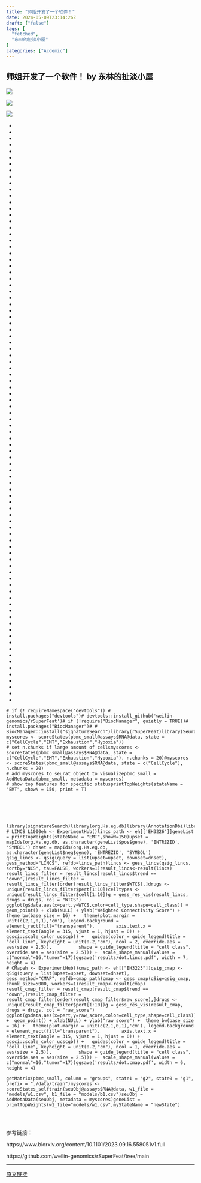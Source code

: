```yaml
---
title: "师姐开发了一个软件！"
date: 2024-05-09T23:14:26Z
draft: ["false"]
tags: [
  "fetched",
  "东林的扯淡小屋"
]
categories: ["Acdemic"]
---
```

师姐开发了一个软件！ by 东林的扯淡小屋
------
<div><p><img data-galleryid="" data-imgfileid="100026110" data-ratio="0.18425925925925926" data-s="300,640" data-src="https://mmbiz.qpic.cn/mmbiz_png/kZ1wdgAscBpt3fB4BMFwJUpcYnYl3DhO2Q4keehbUMFkHeNPXHf6PMLpQO9D2XuvBuDBtzUEaVbLbepev4kq4A/640?wx_fmt=png&amp;from=appmsg" data-type="png" data-w="1080" src="https://mmbiz.qpic.cn/mmbiz_png/kZ1wdgAscBpt3fB4BMFwJUpcYnYl3DhO2Q4keehbUMFkHeNPXHf6PMLpQO9D2XuvBuDBtzUEaVbLbepev4kq4A/640?wx_fmt=png&amp;from=appmsg"></p><p><img data-galleryid="" data-imgfileid="100026112" data-ratio="0.5555555555555556" data-s="300,640" data-src="https://mmbiz.qpic.cn/mmbiz_png/kZ1wdgAscBpt3fB4BMFwJUpcYnYl3DhO33Sn5crjov7GzVUTAeMydtcU2CeicAhFSOoV6icJImBViaxhJVIsMPjiaw/640?wx_fmt=png&amp;from=appmsg" data-type="png" data-w="1080" src="https://mmbiz.qpic.cn/mmbiz_png/kZ1wdgAscBpt3fB4BMFwJUpcYnYl3DhO33Sn5crjov7GzVUTAeMydtcU2CeicAhFSOoV6icJImBViaxhJVIsMPjiaw/640?wx_fmt=png&amp;from=appmsg"></p><p><img data-galleryid="" data-imgfileid="100026115" data-ratio="0.5555555555555556" data-s="300,640" data-src="https://mmbiz.qpic.cn/mmbiz_png/kZ1wdgAscBpt3fB4BMFwJUpcYnYl3DhO7R1XqNk8Oibg9KibWbyPCsSHRdTWib5MzQ24ynHOPIicvQibcl1MP3Jqq9Q/640?wx_fmt=png&amp;from=appmsg" data-type="png" data-w="1080" src="https://mmbiz.qpic.cn/mmbiz_png/kZ1wdgAscBpt3fB4BMFwJUpcYnYl3DhO7R1XqNk8Oibg9KibWbyPCsSHRdTWib5MzQ24ynHOPIicvQibcl1MP3Jqq9Q/640?wx_fmt=png&amp;from=appmsg"></p><section><ul><li><li><li><li><li><li><li><li><li><li><li><li><li><li><li><li><li><li><li><li><li><li><li><li><li><li><li><li><li><li><li><li><li><li><li><li><li><li><li><li><li><li><li><li><li><li><li><li><li><li><li><li><li><li><li><li><li><li><li><li><li><li><li><li><li><li><li><li><li><li><li><li><li><li><li><li><li><li><li><li><li><li><li><li><li><li><li><li><li><li><li></ul><pre data-lang="perl"><code><span><span># if (! requireNamespace("devtools")) </span></span></code><code><span><span>#   install.packages("devtools")</span></span></code><code><span><span># devtools::install_github('weilin-genomics/rSuperFeat')</span></span></code><code><span><span># if (!require("BiocManager", quietly = TRUE))</span></span></code><code><span><span>#   install.packages("BiocManager")</span></span></code><code><span><span># </span></span></code><code><span><span># BiocManager::install("signatureSearch")</span></span></code><code><span>library(rSuperFeat)</span></code><code><span>library(Seurat)</span></code><code><span><br></span></code><code><span>myscores &lt;- scoreStates(pbmc_small@assays$RNA@data, <span>state</span> = c(<span>"CellCycle"</span>,<span>"EMT"</span>,<span>"Exhaustion"</span>,<span>"Hypoxia"</span>))</span></code><code><span><br></span></code><code><span><span># set n.chunks if large amount of cells</span></span></code><code><span>myscores &lt;- scoreStates(pbmc_small@assays$RNA@data, <span>state</span> = c(<span>"CellCycle"</span>,<span>"EMT"</span>,<span>"Exhaustion"</span>,<span>"Hypoxia"</span>), n.chunks = <span>20</span>)</span></code><code><span>@myscores &lt;- scoreStates(pbmc_small@assays$RNA@data, <span>state</span> = c(<span>"CellCycle"</span>), n.chunks = <span>20</span>)</span></code><code><span><br></span></code><code><span><span># add myscores to seurat object to visualize</span></span></code><code><span>pbmc_small = AddMetaData(pbmc_small, metadata = myscores)</span></code><code><span><br></span></code><code><span><span># show top features for specific status</span></span></code><code><span>printTopWeights(stateName = <span>"EMT"</span>, showN = <span>150</span>, <span>print</span> = T)</span></code><code><span><br></span></code><code><span><br></span></code><code><span><br></span></code><code><span><br></span></code><code><span><br></span></code><code><span><br></span></code><code><span><br></span></code><code><span>library(signatureSearch)</span></code><code><span>library(org.Hs.eg.db)</span></code><code><span>library(AnnotationDbi)</span></code><code><span>library(ggplot2)</span></code><code><span><br></span></code><code><span><span># LINCS L1000</span></span></code><code><span>eh &lt;- ExperimentHub()</span></code><code><span>lincs_path &lt;- eh[[<span>'EH3226'</span>]]</span></code><code><span>geneList = printTopWeights(stateName = <span>"EMT"</span>,showN=<span>150</span>)</span></code><code><span>upset = mapIds(org.Hs.eg.db, as.character(geneList$pos$gene), <span>'ENTREZID'</span>, <span>'SYMBOL'</span>) </span></code><code><span>dnset = mapIds(org.Hs.eg.db, as.character(geneList$neg$gene), <span>'ENTREZID'</span>, <span>'SYMBOL'</span>) </span></code><code><span><br></span></code><code><span>qsig_lincs &lt;- qSig(query = list(upset=upset, downset=dnset), </span></code><code><span>                   gess_method=<span>"LINCS"</span>, refdb=lincs_path)</span></code><code><span>lincs &lt;- gess_lincs(qsig_lincs, sortby=<span>"NCS"</span>, tau=FALSE, workers=<span>1</span>)</span></code><code><span>result_lincs&lt;-result(lincs) </span></code><code><span>result_lincs_filter = result_lincs[result_lincs$trend == <span>'down'</span>,]</span></code><code><span>result_lincs_filter = result_lincs_filter[order(result_lincs_filter$WTCS),]</span></code><code><span>drugs &lt;- unique(result_lincs_filter$pert[<span>1</span>:<span>10</span>])</span></code><code><span>celltypes &lt;- unique(result_lincs_filter$cell[<span>1</span>:<span>10</span>])</span></code><code><span>g = gess_res_vis(result_lincs, drugs = drugs, col = <span>"WTCS"</span>) </span></code><code><span>ggplot(g$data,aes(<span>x</span>=pert,<span>y</span>=WTCS,color=cell_type,shape=cell_class)) +</span></code><code><span>  geom_point() + xlab(NULL) + ylab(<span>"Weighted Connectivity Score"</span>) +</span></code><code><span>  theme_bw(base_size = <span>16</span>) + </span></code><code><span>  theme(plot.margin = unit(c(<span>2</span>,<span>1</span>,<span>0</span>,<span>1</span>),<span>'cm'</span>), legend.background = element_rect(fill=<span>"transparent"</span>),</span></code><code><span>        axis.text.x = element_text(angle = <span>315</span>, vjust = <span>1</span>, hjust = <span>0</span>)) + </span></code><code><span>  ggsci::scale_color_ucscgb() + </span></code><code><span>  guides(color = guide_legend(title = <span>"cell line"</span>, keyheight = unit(<span>0</span>.<span>2</span>,<span>"cm"</span>), ncol = <span>2</span>, override.aes = aes(size = <span>2.5</span>)), </span></code><code><span>         shape = guide_legend(title = <span>"cell class"</span>, override.aes = aes(size = <span>2.5</span>))) +</span></code><code><span>  scale_shape_manual(<span>values</span> = c(<span>"normal"</span>=<span>16</span>,<span>"tumor"</span>=<span>17</span>))</span></code><code><span>ggsave(<span>'results/dot.lincs.pdf'</span>, width = <span>7</span>, height = <span>4</span>)</span></code><code><span><br></span></code><code><span><span># CMap</span></span></code><code><span>eh &lt;- ExperimentHub()</span></code><code><span>cmap_path &lt;- eh[[<span>"EH3223"</span>]]</span></code><code><span>qsig_cmap &lt;- qSig(query = list(upset=upset, downset=dnset), </span></code><code><span>                  gess_method=<span>"CMAP"</span>, refdb=cmap_path)</span></code><code><span>cmap &lt;- gess_cmap(qSig=qsig_cmap, chunk_size=<span>5000</span>, workers=<span>1</span>)</span></code><code><span>result_cmap&lt;-result(cmap) </span></code><code><span>result_cmap_filter = result_cmap[result_cmap$trend == <span>'down'</span>,]</span></code><code><span>result_cmap_filter = result_cmap_filter[order(result_cmap_filter$raw_score),]</span></code><code><span>drugs &lt;- unique(result_cmap_filter$pert[<span>1</span>:<span>10</span>])</span></code><code><span>g = gess_res_vis(result_cmap, drugs = drugs, col = <span>"raw_score"</span>) </span></code><code><span>ggplot(g$data,aes(<span>x</span>=pert,<span>y</span>=raw_score,color=cell_type,shape=cell_class)) +</span></code><code><span>  geom_point() + xlab(NULL) + ylab(<span>"raw score"</span>) +</span></code><code><span>  theme_bw(base_size = <span>16</span>) + </span></code><code><span>  theme(plot.margin = unit(c(<span>2</span>,<span>1</span>,<span>0</span>,<span>1</span>),<span>'cm'</span>), legend.background = element_rect(fill=<span>"transparent"</span>),</span></code><code><span>        axis.text.x = element_text(angle = <span>315</span>, vjust = <span>1</span>, hjust = <span>0</span>)) + </span></code><code><span>  ggsci::scale_color_ucscgb() + </span></code><code><span>  guides(color = guide_legend(title = <span>"cell line"</span>, keyheight = unit(<span>0</span>.<span>2</span>,<span>"cm"</span>), ncol = <span>1</span>, override.aes = aes(size = <span>2.5</span>)), </span></code><code><span>         shape = guide_legend(title = <span>"cell class"</span>, override.aes = aes(size = <span>2.5</span>))) +</span></code><code><span>  scale_shape_manual(<span>values</span> = c(<span>"normal"</span>=<span>16</span>,<span>"tumor"</span>=<span>17</span>))</span></code><code><span>ggsave(<span>'results/dot.cmap.pdf'</span>, width = <span>6</span>, height = <span>4</span>)</span></code><code><span><br></span></code><code><span><br></span></code><code><span>getMatrix(pbmc_small, column = <span>"groups"</span>, state1 = <span>"g2"</span>, <span>state</span><span>0</span> = <span>"g1"</span>, prefix = <span>"./data/train"</span>)</span></code><code><span>myscores &lt;- scoreStates_selftrain(seuObj@assays$RNA@data, w1_file = <span>"models/w1.csv"</span>, b1_file = <span>"models/b1.csv"</span>)</span></code><code><span>seuObj = AddMetaData(seuObj, metadata = myscores)</span></code><code><span>geneList = printTopWeights(w1_file=<span>"models/w1.csv"</span>,myStateName = <span>"newState"</span>)</span></code><code><span><br></span></code><code><span><br></span></code><code><span><br></span></code><code><span><br></span></code></pre></section><p>参考链接：</p><p>https://www.biorxiv.org/content/10.1101/2023.09.16.558051v1.full</p><p>https://github.com/weilin-genomics/rSuperFeat/tree/main</p><p><mp-style-type data-value="3"></mp-style-type></p></div>  
<hr>
<a href="https://mp.weixin.qq.com/s/1kDXIJMsutKhBnBtZda_Zw",target="_blank" rel="noopener noreferrer">原文链接</a>
